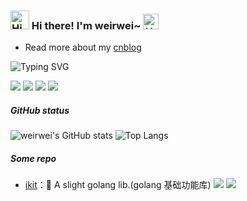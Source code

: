 <h3>
  <img src="https://emojis.slackmojis.com/emojis/images/1680554188/65018/cat-roomba-exceptionally-fast.gif?1680554188" alt="Hi" width="30" />
  Hi there! I'm weirwei~ 
  <img src="https://emojis.slackmojis.com/emojis/images/1643514812/8268/blob-hype.gif?1643514812" width="25" alt="拍手">
</h3>

<!-- ======================================= -->

* Read more about my [cnblog](https://www.cnblogs.com/weirwei/)

<!-- https://readme-typing-svg.demolab.com/demo/ -->

![Typing SVG](https://readme-typing-svg.herokuapp.com?font=DynaPuff&size=20&pause=1000&color=9999FF&center=true&vCenter=true&width=500&height=22&lines=A+man+can+die+but+once.)

<!-- ======================================= -->
![](https://img.shields.io/badge/-golang-lightgrey?logo=go&labelColor=white&logoColor=blue)
![](https://img.shields.io/badge/-mysql-lightgrey?logo=mysql&labelColor=white&logoColor=blue)
![](https://img.shields.io/badge/-redis-lightgrey?logo=redis&labelColor=white&logoColor=red)
![](https://img.shields.io/badge/-git-lightgrey?style=&logo=git&labelColor=white&logoColor=orange)
<!-- ======================================= -->

##### GitHub status

![weirwei's GitHub stats](https://github-readme-stats.vercel.app/api?username=weirwei&show_icons=true)
![Top Langs](https://github-readme-stats.vercel.app/api/top-langs/?username=weirwei&layout=compact)

<!--
![](https://github-readme-activity-graph.cyclic.app/graph?username=weirwei&theme=github)
![](https://github-readme-stats.vercel.app/api?username=weirwei&show_icons=truee&include_all_commits=true&theme=onedark&hide=prs) 
![](https://github-readme-stats.vercel.app/api/top-langs/?username=weirwei&layout=compact&show_icons=truee&include_all_commits=true&theme=onedark&card_width=230)

-->

##### Some repo 

* [ikit](https://github.com/weirwei.ikit)：🧰 A slight golang lib.(golang 基础功能库) [![](https://img.shields.io/github/stars/weirwei/ikit)](https://github.com/weirwei/ikit) [![](https://img.shields.io/github/go-mod/go-version/weirwei/ikit)](https://github.com/weirwei/ikit)
